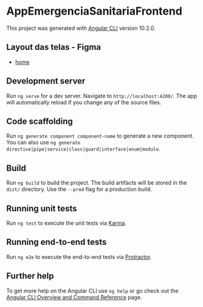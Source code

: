 
# AppEmergenciaSanitariaFrontend

This project was generated with [Angular CLI](https://github.com/angular/angular-cli) version 10.2.0.

## Layout das telas - Figma
- [home](https://www.figma.com/proto/LFuiUBarjiVITO2mAl19aC/Emerg%C3%AAncia-sanit%C3%A1ria?node-id=1%3A2&scaling=min-zoom)

## Development server

Run `ng serve` for a dev server. Navigate to `http://localhost:4200/`. The app will automatically reload if you change any of the source files.

## Code scaffolding

Run `ng generate component component-name` to generate a new component. You can also use `ng generate directive|pipe|service|class|guard|interface|enum|module`.

## Build

Run `ng build` to build the project. The build artifacts will be stored in the `dist/` directory. Use the `--prod` flag for a production build.

## Running unit tests

Run `ng test` to execute the unit tests via [Karma](https://karma-runner.github.io).

## Running end-to-end tests

Run `ng e2e` to execute the end-to-end tests via [Protractor](http://www.protractortest.org/).

## Further help

To get more help on the Angular CLI use `ng help` or go check out the [Angular CLI Overview and Command Reference](https://angular.io/cli) page.
